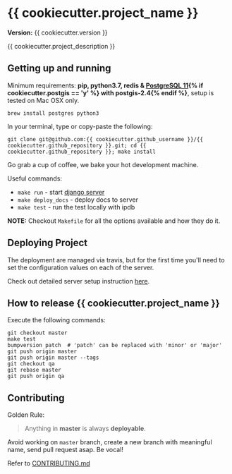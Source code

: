 {{ cookiecutter.project_name }}
==============================

__Version:__ {{ cookiecutter.version }}

{{ cookiecutter.project_description }}

## Getting up and running

Minimum requirements: **pip, python3.7, redis & [PostgreSQL 11][install-postgres]{% if cookiecutter.postgis == 'y' %} with postgis-2.4{% endif %}**, setup is tested on Mac OSX only.

```
brew install postgres python3
```

[install-postgres]: http://www.gotealeaf.com/blog/how-to-install-postgresql-on-a-mac

In your terminal, type or copy-paste the following:

    git clone git@github.com:{{ cookiecutter.github_username }}/{{ cookiecutter.github_repository }}.git; cd {{ cookiecutter.github_repository }}; make install

Go grab a cup of coffee, we bake your hot development machine.

Useful commands:

- `make run` - start [django server](http://localhost:8000/)
- `make deploy_docs` - deploy docs to server
- `make test` - run the test locally with ipdb

**NOTE:** Checkout `Makefile` for all the options available and how they do it.


## Deploying Project

The deployment are managed via travis, but for the first time you'll need to set the configuration values on each of the server.

Check out detailed server setup instruction [here](docs/backend/server_config.md).

## How to release {{ cookiecutter.project_name }}

Execute the following commands:

```
git checkout master
make test
bumpversion patch  # 'patch' can be replaced with 'minor' or 'major'
git push origin master
git push origin master --tags
git checkout qa
git rebase master
git push origin qa
```

## Contributing

Golden Rule:

> Anything in **master** is always **deployable**.

Avoid working on `master` branch, create a new branch with meaningful name, send pull request asap. Be vocal!

Refer to [CONTRIBUTING.md][contributing]

[contributing]: http://github.com/{{cookiecutter.github_username}}/{{cookiecutter.github_repository}}/tree/master/CONTRIBUTING.md
